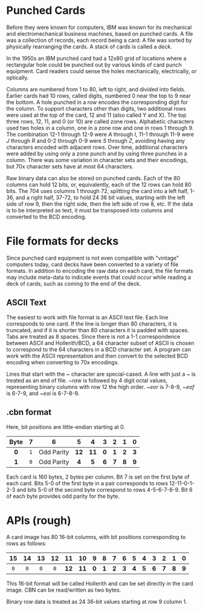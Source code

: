 # Punched Cards

Before they were known for computers, IBM was known for its mechanical and electromechanical business machines, based on punched cards. A file was a collection of records, each record being a card. A file was sorted by physically rearranging the cards. A stack of cards is called a *deck*.

In the 1950s an IBM punched card had a 12x80 grid of locations where a rectangular hole could be punched out by various kinds of card punch equipment. Card readers could sense the holes mechanically, electrically, or optically.

Columns are numbered from 1 to 80, left to right, and divided into fields. Earlier cards had 10 rows, called digits, numbered 0 near the top to 9 near the bottom. A hole punched in a row encodes the corresponding digit for the column. To support characters other than digits, two additional rows were used at the top of the card, 12 and 11 (also called Y and X). The top three rows, 12, 11, and 0 (or 10) are called zone rows. Alphabetic characters used two holes in a column, one in a zone row and one in rows 1 through 9. The combination 12-1 through 12-9 were *A* through *I*, 11-1 through 11-9 were *J* through *R* and 0-2 through 0-9 were *S* through *Z*, avoiding having any characters encoded with adjacent rows. Over time, additional characters were added by using only a zone punch and by using three punches in a column. There was some variation in character sets and their encodings, but 70x character sets have at most 64 characters.

Raw binary data can also be stored on punched cards. Each of the 80 columns can hold 12 bits, or, equivalently, each of the 12 rows can hold 80 bits. The 704 uses columns 1 through 72, splitting the card into a left half, 1-36, and a right half, 37-72, to hold 24 36 bit values, starting with the left side of row 9, then the right side, then the left side of row 8, etc. If the data is to be interpreted as text, it must be transposed into columns and converted to the BCD encoding.

# File formats for decks

Since punched card equipment is not even compatible with "vintage" computers today, card decks have been converted to a variety of file formats. In addition to encoding the raw data on each card, the file formats may include meta-data to indicate events that could occur while reading a deck of cards, such as coming to the end of the deck.

## ASCII Text

The easiest to work with file format is an ASCII text file. Each line corresponds to one card. If the line is longer than 80 characters, it is truncated, and if it is shorter than 80 characters it is padded with spaces. Tabs are treated as 8 spaces. Since there is not a 1-1 correspondence between ASCII and Hollerith/BCD, a 64 character subset of ASCII is chosen to correspond to the 64 characters in a BCD character set. A program can work with the ASCII representation and then convert to the selected BCD encoding when converting to 70x encodings.

Lines that start with the *~* character are special-cased. A line with just a *~* is treated as an end of file. *~raw* is followed by 4 digit octal values, representing binary columns with row 12 the high order. *~eor* is 7-8-9, *~eof* is 6-7-9, and *~eoi* is 6-7-8-9.

## .cbn format

Here, bit positions are little-endian starting at 0.


|**Byte**| 7 | 6        |    5 |    4 |   3 |   2 |   1 | 0   |
|:------:|:-:|:--------:|:----:|:----:|:---:|:---:|:---:|:---:|
|**0**   |`1`|Odd Parity|**12**|**11**|**0**|**1**|**2**|**3**|
|**1**   |`0`|Odd Parity|**4** |**5** |**6**|**7**|**8**|**9**|

Each card is 160 bytes, 2 bytes per column. Bit 7 is set on the first byte of each card. Bits 5-0 of the first byte in a pair corresponds to rows 12-11-0-1-2-3 and bits 5-0 of the second byte correspond to rows 4-5-6-7-8-9. Bit 6 of each byte provides odd parity for the byte.

# APIs (rough)

A card image has 80 16-bit columns, with bit positions corresponding to rows as follows:

|15 |14 |13 |12 |11    |10    |9    |8    |7    |6    |5    |4    |3    |2    |1    |0    |
|:-:|:-:|:-:|:-:|:----:|:----:|:---:|:---:|:---:|:---:|:---:|:---:|:---:|:---:|:---:|:---:|
|`0`|`0`|`0`|`0`|**12**|**11**|**0**|**1**|**2**|**3**|**4**|**5**|**6**|**7**|**8**|**9**|

This 16-bit format will be called Hollerith and can be set directly in the card image.
CBN can be read/written as two bytes.

Binary row data is treated as 24 36-bit values starting at row 9 column 1.